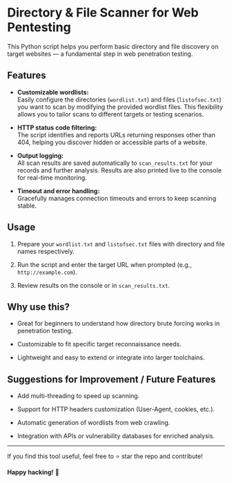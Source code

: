 # Directory & File Scanner for Web Pentesting

This Python script helps you perform basic directory and file discovery on target websites — a fundamental step in web penetration testing.

## Features

- **Customizable wordlists:**  
  Easily configure the directories (`wordlist.txt`) and files (`listofsec.txt`) you want to scan by modifying the provided wordlist files. This flexibility allows you to tailor scans to different targets or testing scenarios.

- **HTTP status code filtering:**  
  The script identifies and reports URLs returning responses other than 404, helping you discover hidden or accessible parts of a website.

- **Output logging:**  
  All scan results are saved automatically to `scan_results.txt` for your records and further analysis. Results are also printed live to the console for real-time monitoring.

- **Timeout and error handling:**  
  Gracefully manages connection timeouts and errors to keep scanning stable.

## Usage

1. Prepare your `wordlist.txt` and `listofsec.txt` files with directory and file names respectively.

2. Run the script and enter the target URL when prompted (e.g., `http://example.com`).

3. Review results on the console or in `scan_results.txt`.

## Why use this?

- Great for beginners to understand how directory brute forcing works in penetration testing.

- Customizable to fit specific target reconnaissance needs.

- Lightweight and easy to extend or integrate into larger toolchains.

## Suggestions for Improvement / Future Features

- Add multi-threading to speed up scanning.

- Support for HTTP headers customization (User-Agent, cookies, etc.).

- Automatic generation of wordlists from web crawling.

- Integration with APIs or vulnerability databases for enriched analysis.

---

If you find this tool useful, feel free to ⭐ star the repo and contribute!

**Happy hacking!** 🔐
